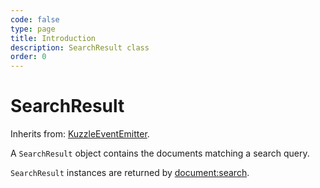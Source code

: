 ```yaml
---
code: false
type: page
title: Introduction
description: SearchResult class
order: 0
---
```


# SearchResult

Inherits from: [KuzzleEventEmitter](/sdk/js/7/core-classes/kuzzle-event-emitter).

A `SearchResult` object contains the documents matching a search query.  

`SearchResult` instances are returned by [document:search](/sdk/js/7/controllers/document/search).

